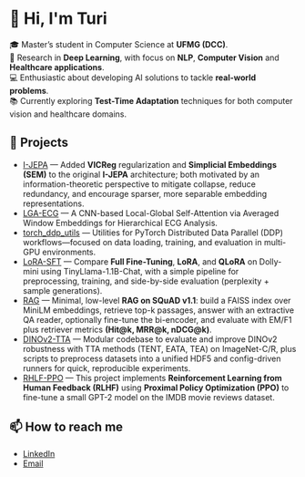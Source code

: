 # 👋 Hi, I'm Turi  

🎓 Master’s student in Computer Science at **UFMG (DCC)**.  
🧠 Research in **Deep Learning**, with focus on **NLP**, **Computer Vision** and **Healthcare applications**.  
💻 Enthusiastic about developing AI solutions to tackle **real-world problems**.  
📚 Currently exploring **Test-Time Adaptation** techniques for both computer vision and healthcare domains. 

## 🚀 Projects
- [I-JEPA](https://github.com/TuriAndrade/I-JEPA) — Added **VICReg** regularization and **Simplicial Embeddings (SEM)** to the original **I-JEPA** architecture; both motivated by an information-theoretic perspective to mitigate collapse, reduce redundancy, and encourage sparser, more separable embedding representations.
- [LGA-ECG](https://github.com/pedroroblesduten/LGA-ECG) — A CNN-based Local-Global Self-Attention via Averaged Window Embeddings for Hierarchical ECG Analysis.
- [torch_ddp_utils](https://github.com/TuriAndrade/torch_ddp_utils) — Utilities for PyTorch Distributed Data Parallel (DDP) workflows—focused on data loading, training, and evaluation in multi-GPU environments.
- [LoRA-SFT](https://github.com/TuriAndrade/LoRA-SFT) — Compare **Full Fine-Tuning**, **LoRA**, and **QLoRA** on Dolly-mini using TinyLlama-1.1B-Chat, with a simple pipeline for preprocessing, training, and side-by-side evaluation (perplexity + sample generations).
- [RAG](https://github.com/TuriAndrade/RAG) — Minimal, low-level **RAG on SQuAD v1.1**: build a FAISS index over MiniLM embeddings, retrieve top-k passages, answer with an extractive QA reader, optionally fine-tune the bi-encoder, and evaluate with EM/F1 plus retriever metrics **(Hit@k, MRR@k, nDCG@k)**.
- [DINOv2-TTA](https://github.com/TuriAndrade/DINOv2-TTA) — Modular codebase to evaluate and improve DINOv2 robustness with TTA methods (TENT, EATA, TEA) on ImageNet-C/R, plus scripts to preprocess datasets into a unified HDF5 and config-driven runners for quick, reproducible experiments.
- [RHLF-PPO](https://github.com/TuriAndrade/RLHF-PPO) — This project implements **Reinforcement Learning from Human Feedback (RLHF)** using **Proximal Policy Optimization (PPO)** to fine-tune a small GPT-2 model on the IMDB movie reviews dataset.


## 📫 How to reach me
- [LinkedIn](https://www.linkedin.com/in/turirezende)  
- [Email](turivasconcelos@gmail.com)

